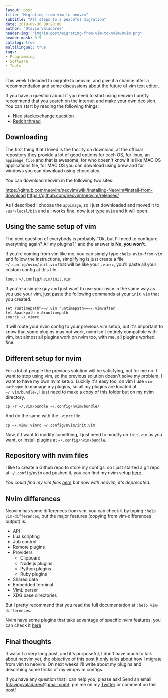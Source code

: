 ```yaml
---
layout: post
title: "Migrating from vim to neovim"
subtitle: "All steps to a peaceful migration"
date: 2018-09-30 00:28:00
author: "Otavio Valadares"
header-img: "img/in-post/migrating-from-vim-to-nvim/nvim.png"
header-mask: 0.5
catalog: true
multilingual: true
tags:
- Programming
- Software
- Tools
---
```


This week I decided to migrate to neovim, and give it a chance after a recommendation and some discussions about the future of vim text editor.

If you have a question about if you need to start using neovim I pretty recommend that you search on the internet and make your own decision. You can start by reading the following things:

- [Nice stackexchange question](https://vi.stackexchange.com/questions/34/what-is-neovim-how-is-it-different-from-vim-and-why-should-i-care)
- [Reddit thread](https://www.reddit.com/r/neovim/comments/52eu6b/how_does_vim8_compare_to_neovim/)

## Downloading

The first thing that I loved is the facility on download, at the official repository they provide a lot of good options for each OS, for linux, an `appimage file` and that is awesome, for who doesn't know it is like MAC OS applications file, for MAC OS you can download using brew and for windows you can download using chocolatey.

You can download neovim in the following two sites:

https://github.com/neovim/neovim/wiki/Installing-Neovim#install-from-download
https://github.com/neovim/neovim/releases/

As I described I choose the `appimage`, so I just downloaded and moved it to `/usr/local/bin` and all works fine, now just type `nvim` and it will open.

## Using the same setup of vim

The next question of everybody is probably "Ok, but I'll need to configure everything again? All my plugins?" and the answer is **No, you won't**.

If you're coming from vim like me, you can simply type `:help nvim-from-vim` and follow the instructions, simplifying is just create a file `~/.config/nvim/init.vim` that will be like your `.vimrc`, you'll paste all your custom config at this file.

```
touch ~/.config/nvim/init.vim
```

If you're a simple guy and just want to use your nvim in the same way as you use your vim, just paste the following commands at your `init.vim` that you created.

```
set runtimepath^=~/.vim runtimepath+=~/.vim/after
let &packpath = &runtimepath
source ~/.vimrc
```

It will route your nvim config to your previous vim setup, but it's important to know that some plugins may not work, nvim isn't entirely compatible with vim, but almost all plugins work on nvim too, with me, all plugins worked fine.

## Different setup for nvim 

For a lot of people the previous solution will be satisfying, but for me no. I want to stop using vim, so the previous solution doesn't solve my problem, I want to have my own nvim setup. Luckily it's easy too, on vim I use `vim-pathogen` to manage my plugins, so all my plugins are located at `~/.vim/bundle/`, I just need to make a copy of this folder but on my nvim directory.

```
cp -r ~/.vim/bundle ~/.config/nvim/bundle/
```

And do the same with the `.vimrc` file.

```
cp ~/.vim/.vimrc ~/.config/nvim/init.vim
```

Now, if I want to modify something, I just need to modify on `init.vim` as you want, or install plugins at `~/.config/nvim/bundle`.

## Repository with nvim files

I like to create a Github repo to store my configs, so I just started a git repo at `~/.config/nvim` and pushed it, you can find my nvim setup [here](https://github.com/OtavioHenrique/nvimfiles).

*You could find my vim files [here](https://github.com/OtavioHenrique/vimfiles) but now with neovim, it's deprecated.*

## Nvim differences

Neovim has some differences from vim, you can check it by typing `:help vim-differences`, but the major features (copying from vim-differences output) is:

- API
- Lua scripting
- Job control
- Remote plugins
- Providers
   - Clipboard
   - Node.js plugins
   - Python plugins        
   - Ruby plugins
- Shared data
- Embedded terminal        
- VimL parser            
- XDG base directories        

But I pretty recommend that you read the full documentation at `:help vim-differences`.

Nvim have some plugins that take advantage of specific nvim features, you can check it [here](https://github.com/neovim/neovim/wiki/Related-projects)

## Final thoughts

It wasn't a very long post, and it's purposeful, I don't have much to talk about neovim yet, the objective of this post It only talks about how I migrate from vim to neovim. On next weeks I'll write about my plugins and describing some tricks of my vim/nvim configs.

If you have any question that I can help you, please ask! Send an email (otaviopvaladares@gmail.com), pm me on my [Twitter](https://twitter.com/ValadaresOtavio) or comment on this post!